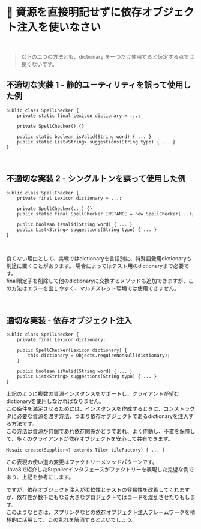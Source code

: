 # 🔑 資源を直接明記せずに依存オブジェクト注入を使いなさい

<br>

> 以下の二つの方法とも、dictionary を一つだけ使用すると仮定する点では良くないです。

## 不適切な実装 1 - 静的ユーティリティを誤って使用した例

```
public class SpellChecker {
    private static final Lexicon dictionary = ...;

    private SpellChecker() {}

    public static boolean isValid(String word) { ... }
    public static List<String> suggestions(String typo) { ... }
}
```

<br>

## 不適切な実装 2 - シングルトンを誤って使用した例

```
public class SpellChecker {
    private final Lexicon dictionary = ...;

    private SpellChecker(...) {}
    public static final SpellChecker INSTANCE = new SpellChecker(...);

    public boolean isValid(String word) { ... }
    public List<String> suggestions(String typo) { ... }
}
```

<br>

良くない理由として、実戦ではdictionaryを言語別に、特殊語彙用dictionaryも別途に置くことがあります。 場合によってはテスト用のdictionaryまで必要です。<br>
final限定子を削除して他のdictionaryに交換するメソッドも追加できますが、この方法はエラーを出しやすく、マルチスレッド環境では使用できません。<br>

<br>

## 適切な実装 - 依存オブジェクト注入

```
public class SpellChecker {
    private final Lexicon dictionary;

    public SpellChecker(Lexicon dictionary) {
        this.dictionary = Objects.requireNonNull(dictionary);
    }

    public boolean isValid(String word) { ... }
    public List<String> suggestions(String typo) { ... }
}
```

上記のように複数の資源インスタンスをサポートし、クライアントが望むdictionaryを使用しなければなりません。<br>
この条件を満足させるためには、インスタンスを作成するときに、コンストラクタに必要な資源を渡す方法、つまり依存オブジェクトであるdictionaryを注入する方法です。<br>
この方法は資源が何個であれ依存関係がどうであれ、よく作動し、不変を保障して、多くのクライアントが依存オブジェクトを安心して共有できます。

```
Mosaic create(Supplier<? extends Tile> tileFactory) { ... }
```

この表現の使い道の変更はファクトリーメソッドパターンです。<br>
Java8で紹介したSupplier<T>インタフェースがファクトリーを表現した完璧な例であり、上記を参考にします。

ですが、依存オブジェクト注入が柔軟性とテストの容易性を改善してくれますが、依存性が数千にもなる大きなプロジェクトではコードを混乱させたりもします。<br>
このようなときは、スプリングなどの依存オブジェクト注入フレームワークを積極的に活用して、この乱れを解消するとよいでしょう。